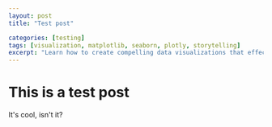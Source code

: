 ```yaml
---
layout: post
title: "Test post"

categories: [testing]
tags: [visualization, matplotlib, seaborn, plotly, storytelling]
excerpt: "Learn how to create compelling data visualizations that effectively communicate insights and tell meaningful stories with your data."
---
```


# This is a test post

It's cool, isn't it?